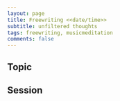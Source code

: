 ```yaml
---
layout: page
title: Freewriting <<date/time>>
subtitle: unfiltered thoughts
tags: freewriting, musicmeditation
comments: false
---
```

## Topic


## Session
